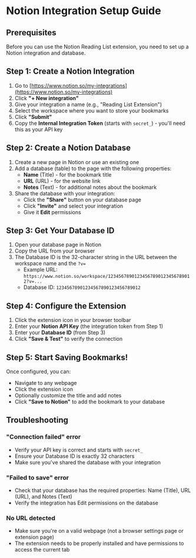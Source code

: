# Notion Integration Setup Guide

## Prerequisites

Before you can use the Notion Reading List extension, you need to set up a Notion integration and database.

## Step 1: Create a Notion Integration

1. Go to [https://www.notion.so/my-integrations](https://www.notion.so/my-integrations)
2. Click **"+ New integration"**
3. Give your integration a name (e.g., "Reading List Extension")
4. Select the workspace where you want to store your bookmarks
5. Click **"Submit"**
6. Copy the **Internal Integration Token** (starts with `secret_`) - you'll need this as your API key

## Step 2: Create a Notion Database

1. Create a new page in Notion or use an existing one
2. Add a database (table) to the page with the following properties:
   - **Name** (Title) - for the bookmark title
   - **URL** (URL) - for the website link
   - **Notes** (Text) - for additional notes about the bookmark
3. Share the database with your integration:
   - Click the **"Share"** button on your database page
   - Click **"Invite"** and select your integration
   - Give it **Edit** permissions

## Step 3: Get Your Database ID

1. Open your database page in Notion
2. Copy the URL from your browser
3. The Database ID is the 32-character string in the URL between the workspace name and the `?v=`
   - Example URL: `https://www.notion.so/workspace/12345678901234567890123456789012?v=...`
   - Database ID: `12345678901234567890123456789012`

## Step 4: Configure the Extension

1. Click the extension icon in your browser toolbar
2. Enter your **Notion API Key** (the integration token from Step 1)
3. Enter your **Database ID** (from Step 3)
4. Click **"Save & Test"** to verify the connection

## Step 5: Start Saving Bookmarks!

Once configured, you can:
- Navigate to any webpage
- Click the extension icon
- Optionally customize the title and add notes
- Click **"Save to Notion"** to add the bookmark to your database

## Troubleshooting

### "Connection failed" error
- Verify your API key is correct and starts with `secret_`
- Ensure your Database ID is exactly 32 characters
- Make sure you've shared the database with your integration

### "Failed to save" error
- Check that your database has the required properties: Name (Title), URL (URL), and Notes (Text)
- Verify the integration has Edit permissions on the database

### No URL detected
- Make sure you're on a valid webpage (not a browser settings page or extension page)
- The extension needs to be properly installed and have permissions to access the current tab